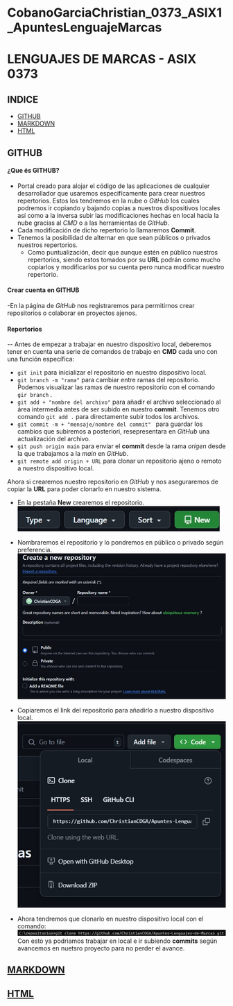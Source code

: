 # CobanoGarciaChristian_0373_ASIX1_ApuntesLenguajeMarcas
# LENGUAJES DE MARCAS - ASIX 0373
## INDICE
- [GITHUB](#github)
- [MARKDOWN](#markdown)
- [HTML](#html)
## GITHUB
#### ¿Que és **GITHUB**?
- Portal creado para alojar el código de las aplicaciones de cualquier desarrollador que usaremos especifícamente para crear nuestros repertorios. Estos los tendremos en la nube o *GitHub* los cuales podremos ir copiando y bajando copias a nuestros dispositivos locales así como a la inversa subir las modificaciones hechas en local hacia la nube gracias al *CMD* o a las herramientas de *GitHub*.
- Cada modificación de dicho repertorio lo llamaremos **Commit**.
- Tenemos la posibilidad de alternar en que sean públicos o privados nuestros repertorios.
  - Como puntualización, decir que aunque estén en público nuestros repertorios, siendo estos tomados por su **URL** podrán como mucho copiarlos y modificarlos por su cuenta pero nunca modificar nuestro repertorio.

#### Crear cuenta en GITHUB
-En la página de *GitHub* nos registraremos para permitirnos crear repositorios o colaborar en proyectos ajenos.
#### Repertorios
-- Antes de empezar a trabajar en nuestro dispositivo local, deberemos tener en cuenta una serie de comandos de trabajo en **CMD** cada uno con una función específica: 
  - ``git init`` para inicializar el repositorio en nuestro dispositivo local.
  - ``git branch -m "rama"`` para cambiar entre ramas del repositorio. Podemos visualizar las ramas de nuestro repositorio con el comando ``gir branch`` .
  - ``git add + "nombre del archivo"`` para añadir el archivo seleccionado al área intermedia antes de ser subido en nuestro **commit**. Tenemos otro comando ``git add .`` para directamente subir todos los archivos.
  - ``git commit -m + "mensaje/nombre del commit" `` para guardar los cambios que subiremos a posteriori, resepresentara en *GitHub* una actualización del archivo.
  - ``git push origin main`` para enviar el **commit** desde la rama *origen* desde la que trabajamos a la *main* en *GitHub*.
  -  ``git remote add origin + URL`` para clonar un repositorio ajeno o remoto a nuestro dispositivo local.

Ahora si crearemos nuestro repositorio en *GitHub* y nos aseguraremos de copiar la **URL** para poder clonarlo en nuestro sistema.
- En la pestaña **New** crearemos el repositorio.
![Foto03](Apuntes004.jpg)
- Nombraremos el repositorio y lo pondremos en público o privado según preferencia.
![Foto01](Apuntes001.jpg)
- Copiaremos el link del repositorio para añadirlo a nuestro dispositivo local.
![Foto02](Apuntes002.jpg)

- Ahora tendremos que clonarlo en nuestro dispositivo local con el comando:  
![Foto03](Apuntes003.jpg)
Con esto ya podriamos trabajar en local e ir subiendo **commits** según avancemos en nuetsro proyecto para no perder el avance.
## [MARKDOWN](#indice)

## [HTML](#indice)
